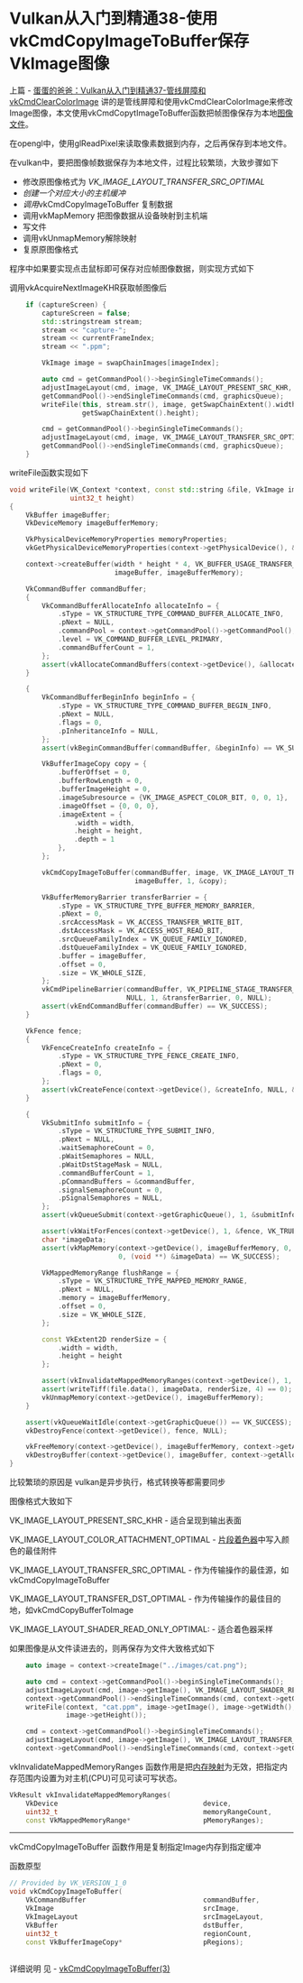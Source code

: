 # Vulkan从入门到精通38-使用vkCmdCopyImageToBuffer保存VkImage图像

上篇 - [蛋蛋的爸爸：Vulkan从入门到精通37-管线屏障和vkCmdClearColorImage](https://zhuanlan.zhihu.com/p/464134337) 讲的是管线屏障和使用vkCmdClearColorImage来修改Image图像，本文使用vkCmdCopytImageToBuffer函数把帧图像保存为本地[图像文件](https://zhida.zhihu.com/search?content_id=192446055&content_type=Article&match_order=1&q=图像文件&zhida_source=entity)。

在opengl中，使用glReadPixel来读取像素数据到内存，之后再保存到本地文件。

在vulkan中，要把图像帧数据保存为本地文件，过程比较繁琐，大致步骤如下

- 修改原图像格式为 *VK_IMAGE_LAYOUT_TRANSFER_SRC_OPTIMAL*
- *创建一个对应大小的主机缓冲*
- *调用*vkCmdCopyImageToBuffer 复制数据
- 调用vkMapMemory 把图像数据从设备映射到主机端
- 写文件
- 调用vkUnmapMemory解除映射
- 复原原图像格式

程序中如果要实现点击鼠标即可保存对应帧图像数据，则实现方式如下

调用vkAcquireNextImageKHR获取帧图像后

```cpp
    if (captureScreen) {
        captureScreen = false;
        std::stringstream stream;
        stream << "capture-";
        stream << currentFrameIndex;
        stream << ".ppm";

        VkImage image = swapChainImages[imageIndex];

        auto cmd = getCommandPool()->beginSingleTimeCommands();
        adjustImageLayout(cmd, image, VK_IMAGE_LAYOUT_PRESENT_SRC_KHR, VK_IMAGE_LAYOUT_TRANSFER_SRC_OPTIMAL);
        getCommandPool()->endSingleTimeCommands(cmd, graphicsQueue);
        writeFile(this, stream.str(), image, getSwapChainExtent().width,
                  getSwapChainExtent().height);

        cmd = getCommandPool()->beginSingleTimeCommands();
        adjustImageLayout(cmd, image, VK_IMAGE_LAYOUT_TRANSFER_SRC_OPTIMAL, VK_IMAGE_LAYOUT_PRESENT_SRC_KHR);
        getCommandPool()->endSingleTimeCommands(cmd, graphicsQueue);
    }
```

writeFile函数实现如下

```cpp
void writeFile(VK_Context *context, const std::string &file, VkImage image, uint32_t width,
               uint32_t height)
{
    VkBuffer imageBuffer;
    VkDeviceMemory imageBufferMemory;

    VkPhysicalDeviceMemoryProperties memoryProperties;
    vkGetPhysicalDeviceMemoryProperties(context->getPhysicalDevice(), &memoryProperties);

    context->createBuffer(width * height * 4, VK_BUFFER_USAGE_TRANSFER_DST_BIT, VK_MEMORY_PROPERTY_HOST_VISIBLE_BIT,//0,
                          imageBuffer, imageBufferMemory);

    VkCommandBuffer commandBuffer;
    {
        VkCommandBufferAllocateInfo allocateInfo = {
            .sType = VK_STRUCTURE_TYPE_COMMAND_BUFFER_ALLOCATE_INFO,
            .pNext = NULL,
            .commandPool = context->getCommandPool()->getCommandPool(),
            .level = VK_COMMAND_BUFFER_LEVEL_PRIMARY,
            .commandBufferCount = 1,
        };
        assert(vkAllocateCommandBuffers(context->getDevice(), &allocateInfo, &commandBuffer) == VK_SUCCESS);
    }

    {
        VkCommandBufferBeginInfo beginInfo = {
            .sType = VK_STRUCTURE_TYPE_COMMAND_BUFFER_BEGIN_INFO,
            .pNext = NULL,
            .flags = 0,
            .pInheritanceInfo = NULL,
        };
        assert(vkBeginCommandBuffer(commandBuffer, &beginInfo) == VK_SUCCESS);

        VkBufferImageCopy copy = {
            .bufferOffset = 0,
            .bufferRowLength = 0,
            .bufferImageHeight = 0,
            .imageSubresource = {VK_IMAGE_ASPECT_COLOR_BIT, 0, 0, 1},
            .imageOffset = {0, 0, 0},
            .imageExtent = {
                .width = width,
                .height = height,
                .depth = 1
            },
        };

        vkCmdCopyImageToBuffer(commandBuffer, image, VK_IMAGE_LAYOUT_TRANSFER_SRC_OPTIMAL,
                               imageBuffer, 1, &copy);

        VkBufferMemoryBarrier transferBarrier = {
            .sType = VK_STRUCTURE_TYPE_BUFFER_MEMORY_BARRIER,
            .pNext = 0,
            .srcAccessMask = VK_ACCESS_TRANSFER_WRITE_BIT,
            .dstAccessMask = VK_ACCESS_HOST_READ_BIT,
            .srcQueueFamilyIndex = VK_QUEUE_FAMILY_IGNORED,
            .dstQueueFamilyIndex = VK_QUEUE_FAMILY_IGNORED,
            .buffer = imageBuffer,
            .offset = 0,
            .size = VK_WHOLE_SIZE,
        };
        vkCmdPipelineBarrier(commandBuffer, VK_PIPELINE_STAGE_TRANSFER_BIT, VK_PIPELINE_STAGE_HOST_BIT, 0, 0,
                             NULL, 1, &transferBarrier, 0, NULL);
        assert(vkEndCommandBuffer(commandBuffer) == VK_SUCCESS);
    }

    VkFence fence;
    {
        VkFenceCreateInfo createInfo = {
            .sType = VK_STRUCTURE_TYPE_FENCE_CREATE_INFO,
            .pNext = 0,
            .flags = 0,
        };
        assert(vkCreateFence(context->getDevice(), &createInfo, NULL, &fence) == VK_SUCCESS);
    }

    {
        VkSubmitInfo submitInfo = {
            .sType = VK_STRUCTURE_TYPE_SUBMIT_INFO,
            .pNext = NULL,
            .waitSemaphoreCount = 0,
            .pWaitSemaphores = NULL,
            .pWaitDstStageMask = NULL,
            .commandBufferCount = 1,
            .pCommandBuffers = &commandBuffer,
            .signalSemaphoreCount = 0,
            .pSignalSemaphores = NULL,
        };
        assert(vkQueueSubmit(context->getGraphicQueue(), 1, &submitInfo, fence) == VK_SUCCESS);

        assert(vkWaitForFences(context->getDevice(), 1, &fence, VK_TRUE, UINT64_MAX) == VK_SUCCESS);
        char *imageData;
        assert(vkMapMemory(context->getDevice(), imageBufferMemory, 0, VK_WHOLE_SIZE,
                           0, (void **) &imageData) == VK_SUCCESS);

        VkMappedMemoryRange flushRange = {
            .sType = VK_STRUCTURE_TYPE_MAPPED_MEMORY_RANGE,
            .pNext = NULL,
            .memory = imageBufferMemory,
            .offset = 0,
            .size = VK_WHOLE_SIZE,
        };

        const VkExtent2D renderSize = {
            .width = width,
            .height = height
        };

        assert(vkInvalidateMappedMemoryRanges(context->getDevice(), 1, &flushRange) == VK_SUCCESS);
        assert(writeTiff(file.data(), imageData, renderSize, 4) == 0);
        vkUnmapMemory(context->getDevice(), imageBufferMemory);
    }

    assert(vkQueueWaitIdle(context->getGraphicQueue()) == VK_SUCCESS);
    vkDestroyFence(context->getDevice(), fence, NULL);

    vkFreeMemory(context->getDevice(), imageBufferMemory, context->getAllocation());
    vkDestroyBuffer(context->getDevice(), imageBuffer, context->getAllocation());
}
```

比较繁琐的原因是 vulkan是异步执行，格式转换等都需要同步

图像格式大致如下

VK_IMAGE_LAYOUT_PRESENT_SRC_KHR - 适合呈现到输出表面

VK_IMAGE_LAYOUT_COLOR_ATTACHMENT_OPTIMAL - [片段着色器](https://zhida.zhihu.com/search?content_id=192446055&content_type=Article&match_order=1&q=片段着色器&zhida_source=entity)中写入颜色的最佳附件

VK_IMAGE_LAYOUT_TRANSFER_SRC_OPTIMAL - 作为传输操作的最佳源，如vkCmdCopyImageToBuffer

VK_IMAGE_LAYOUT_TRANSFER_DST_OPTIMAL - 作为传输操作的最佳目的地，如vkCmdCopyBufferToImage

VK_IMAGE_LAYOUT_SHADER_READ_ONLY_OPTIMAL: - 适合着色器采样

如果图像是从文件读进去的，则再保存为文件大致格式如下

```cpp
    auto image = context->createImage("../images/cat.png");

    auto cmd = context->getCommandPool()->beginSingleTimeCommands();
    adjustImageLayout(cmd, image->getImage(), VK_IMAGE_LAYOUT_SHADER_READ_ONLY_OPTIMAL, VK_IMAGE_LAYOUT_TRANSFER_SRC_OPTIMAL);
    context->getCommandPool()->endSingleTimeCommands(cmd, context->getGraphicQueue());
    writeFile(context, "cat.ppm", image->getImage(), image->getWidth(),
              image->getHeight());

    cmd = context->getCommandPool()->beginSingleTimeCommands();
    adjustImageLayout(cmd, image->getImage(), VK_IMAGE_LAYOUT_TRANSFER_SRC_OPTIMAL, VK_IMAGE_LAYOUT_SHADER_READ_ONLY_OPTIMAL);
    context->getCommandPool()->endSingleTimeCommands(cmd, context->getGraphicQueue());
```

vkInvalidateMappedMemoryRanges 函数作用是把[内存映射](https://zhida.zhihu.com/search?content_id=192446055&content_type=Article&match_order=1&q=内存映射&zhida_source=entity)为无效，把指定内存范围内设置为对主机(CPU)可见可读可写状态。

```cpp
VkResult vkInvalidateMappedMemoryRanges(
    VkDevice                                    device,
    uint32_t                                    memoryRangeCount,
    const VkMappedMemoryRange*                  pMemoryRanges);
```

------

vkCmdCopyImageToBuffer 函数作用是复制指定Image内存到指定缓冲

函数原型

```cpp
// Provided by VK_VERSION_1_0
void vkCmdCopyImageToBuffer(
    VkCommandBuffer                             commandBuffer,
    VkImage                                     srcImage,
    VkImageLayout                               srcImageLayout,
    VkBuffer                                    dstBuffer,
    uint32_t                                    regionCount,
    const VkBufferImageCopy*                    pRegions);
 
```

详细说明 见 - [vkCmdCopyImageToBuffer(3)](https://registry.khronos.org/vulkan/specs/latest/man/html/vkCmdCopyImageToBuffer.html)